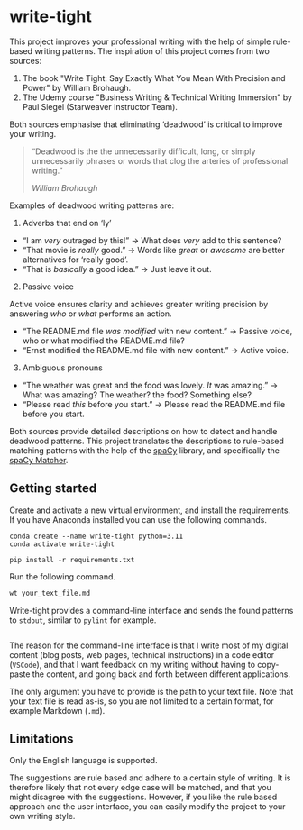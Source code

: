 # write-tight

This project improves your professional writing with the help of simple rule-based writing patterns. The inspiration of this project comes from two sources:

1. The book "Write Tight: Say Exactly What You Mean With Precision and Power" by William Brohaugh.
2. The Udemy course "Business Writing & Technical Writing Immersion" by Paul Siegel (Starweaver Instructor Team).

Both sources emphasise that eliminating &lsquo;deadwood&rsquo; is critical to improve your writing.

> &ldquo;Deadwood is the the unnecessarily difficult, long, or simply unnecessarily phrases or words that clog the arteries of professional writing.&rdquo;
>
> _William Brohaugh_

Examples of deadwood writing patterns are:

1. Adverbs that end on &lsquo;ly&rsquo;

- &ldquo;I am _very_ outraged by this!&rdquo; -> What does _very_ add to this sentence?
- &ldquo;That movie is _really_ good.&rdquo; -> Words like _great_ or _awesome_ are better alternatives for &lsquo;really good&rsquo;.
- &ldquo;That is _basically_ a good idea.&rdquo; -> Just leave it out.

2. Passive voice

Active voice ensures clarity and achieves greater writing precision by answering _who_ or _what_ performs an action.

- &ldquo;The README.md file _was modified_ with new content.&rdquo; -> Passive voice, who or what modified the README.md file?
- &ldquo;Ernst modified the README.md file with new content.&rdquo; -> Active voice.

3. Ambiguous pronouns

- &ldquo;The weather was great and the food was lovely. _It_ was amazing.&rdquo; -> What was amazing? The weather? the food? Something else?
- &ldquo;Please read _this_ before you start.&rdquo; -> Please read the README.md file before you start.

Both sources provide detailed descriptions on how to detect and handle deadwood patterns. This project translates the descriptions to rule-based matching patterns with the help of the [spaCy][spacy] library, and specifically the [spaCy Matcher][spacy-matcher].

## Getting started

Create and activate a new virtual environment, and install the requirements. If you have Anaconda installed you can use the following commands.

```
conda create --name write-tight python=3.11
conda activate write-tight

pip install -r requirements.txt
```

Run the following command.

```bash
wt your_text_file.md
```

Write-tight provides a command-line interface and sends the found patterns to `stdout`, similar to `pylint` for example.

<image>

The reason for the command-line interface is that I write most of my digital content (blog posts, web pages, technical instructions) in a code editor (`VSCode`), and that I want feedback on my writing without having to copy-paste the content, and going back and forth between different applications.

The only argument you have to provide is the path to your text file. Note that your text file is read as-is, so you are not limited to a certain format, for example Markdown (`.md`).

## Limitations

Only the English language is supported.

The suggestions are rule based and adhere to a certain style of writing. It is therefore likely that not every edge case will
be matched, and that you might disagree with the suggestions. However, if you like the rule based approach and the user interface, you
can easily modify the project to your own writing style.

[udemy]: https://www.udemy.com/course/business-writing-immersion/
[write-tight]: https://www.amazon.nl/Write-Tight-Exactly-Precision-Power/dp/1402210515
[blogpost-1]: https://www.ernst-bolle.com/posts/regex-part-1
[blogpost-2]: https://www.ernst-bolle.com/posts/regex-part-2
[spacy]: https://www.spacy.io
[spacy-matcher]: https://spacy.io/api/matcher
[release-notes]: https://github.com/EBolle/write-tight/releases
